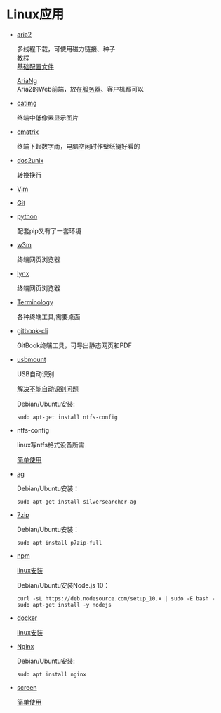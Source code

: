 # Linux应用

- [aria2](https://aria2.github.io/)

    多线程下载，可使用磁力链接、种子  
    [教程](https://yorkchou.com/aria2.html)  
    [基础配置文件](http://aria2c.com/usage.html)  
    
    [AriaNg](https://github.com/mayswind/AriaNg)  
    Aria2的Web前端，放在[服务器](https://www.jianshu.com/p/5e42c1031fb5)、客户机都可以

- [catimg](https://github.com/posva/catimg)

    终端中低像素显示图片

- [cmatrix](https://github.com/abishekvashok/cmatrix)

    终端下起数字雨，电脑空闲时作壁纸挺好看的

- [dos2unix](http://dos2unix.sourceforge.net/)

    转换换行

- [Vim](https://github.com/vim/vimhttps://www.vim.org/)

- [Git](https://git-scm.com/)

- [python](https://www.python.org/)

    配套pip又有了一套环境

- [w3m](http://w3m.sourceforge.net/)

    终端网页浏览器

- [lynx](https://lynx.browser.org/)

    终端网页浏览器

- [Terminology](https://www.enlightenment.org/about-terminology.md)

    各种终端工具,需要桌面

- [gitbook-cli](https://github.com/GitbookIO/gitbook-cli)

    GitBook终端工具，可导出静态网页和PDF

- [usbmount](https://github.com/rbrito/usbmount)

    USB自动识别

    [解决不能自动识别问题](https://blog.csdn.net/weihan1314/article/details/8806630)
    
    Debian/Ubuntu安装:
    ```
    sudo apt-get install ntfs-config
    ```

- ntfs-config

    linux写ntfs格式设备所需

    [简单使用](https://www.cnblogs.com/pengdonglin137/p/3477869.html)
    
- [ag](https://github.com/ggreer/the_silver_searcher)

    Debian/Ubuntu安装：  
    ```
    sudo apt-get install silversearcher-ag
    ```

- [7zip](https://www.7-zip.org/)

    Debian/Ubuntu安装：
    ```
    sudo apt install p7zip-full
    ```

- [npm](https://nodejs.org/en/)

    [linux安装](https://nodejs.org/en/download/package-manager/#debian-and-ubuntu-based-linux-distributions)
    
    Debian/Ubuntu安装Node.js 10：
    ```
    curl -sL https://deb.nodesource.com/setup_10.x | sudo -E bash -
    sudo apt-get install -y nodejs
    ```
    
- [docker](https://www.docker.com/)

    [linux安装](https://docs.docker.com/install/)
    
- [Nginx](https://www.nginx.com/)

    Debian/Ubuntu安装:
    ```
    sudo apt install nginx
    ```
    
- [screen](https://www.gnu.org/software/screen/)
    
    [简单使用](https://blog.csdn.net/hejunqing14/article/details/50338161)